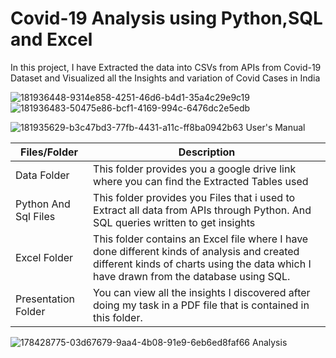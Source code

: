 # Covid-19 Analysis using Python,SQL and Excel
In this project, I have Extracted the data into CSVs from APIs from Covid-19 Dataset and Visualized all the Insights and variation of Covid Cases in India

![181936448-9314e858-4251-46d6-b4d1-35a4c29e9c19](https://github.com/reema08/Covid19-Project/assets/109653833/017ff44f-8b55-48c2-8fce-5605fdb53159)![181936483-50475e86-bcf1-4169-994c-6476dc2e5edb](https://github.com/reema08/Covid19-Project/assets/109653833/383701b3-ba1b-4c77-ab92-9eaf791e36b0)

![181935629-b3c47bd3-77fb-4431-a11c-ff8ba0942b63](https://github.com/reema08/Covid19-Project/assets/109653833/d189f76a-6a6d-45b3-b370-cd3b503309cf) User's Manual

| Files/Folder | Description |
| ------------ | ----------- |
| Data Folder | This folder provides you a google drive link where you can find the Extracted Tables used |
| Python And Sql Files | This folder provides you Files that i used to Extract all data from APIs through Python. And SQL queries written to get insights |
| Excel Folder | This folder contains an Excel file where I have done different kinds of analysis and created different kinds of charts using the data which I have drawn from the database using SQL. |
| Presentation Folder | You can view all the insights I discovered after doing my task in a PDF file that is contained in this folder. |


![178428775-03d67679-9aa4-4b08-91e9-6eb6ed8faf66](https://github.com/reema08/Covid19-Project/assets/109653833/2a694b51-5d7d-47c2-837b-49c9306a701a) Analysis


